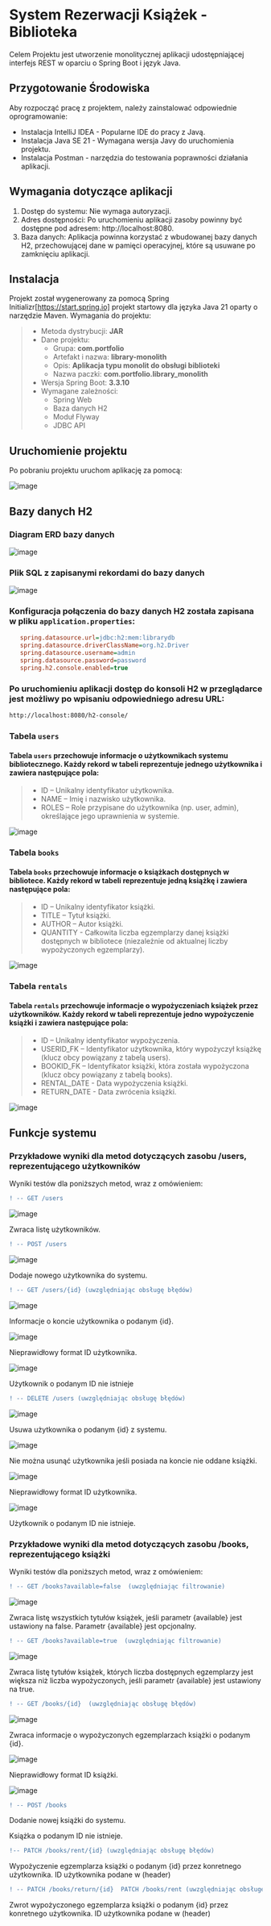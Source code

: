 # System Rezerwacji Książek - Biblioteka

Celem Projektu jest utworzenie monolitycznej aplikacji udostępniającej interfejs REST w oparciu o Spring Boot i język Java.

## Przygotowanie Środowiska
Aby rozpocząć pracę z projektem, należy zainstalować odpowiednie oprogramowanie:
- Instalacja IntelliJ IDEA - Popularne IDE do pracy z Javą.
- Instalacja Java SE 21 - Wymagana wersja Javy do uruchomienia projektu.
- Instalacja Postman - narzędzia do testowania poprawności działania aplikacji.

## Wymagania dotyczące aplikacji
1. Dostęp do systemu: Nie wymaga autoryzacji.
2. Adres dostępności: Po uruchomieniu aplikacji zasoby powinny być dostępne pod adresem: http://localhost:8080.
3. Baza danych: Aplikacja powinna korzystać z wbudowanej bazy danych H2, przechowującej dane w pamięci operacyjnej, które są usuwane po zamknięciu aplikacji.

## Instalacja
Projekt został wygenerowany za pomocą Spring Initializr[https://start.spring.io] projekt startowy dla języka Java 21 oparty o narzędzie Maven. Wymagania do projektu:
> * Metoda dystrybucji: **JAR**
> * Dane projektu:
>    * Grupa: **com.portfolio**
>    * Artefakt i nazwa: **library-monolith**
>    * Opis: **Aplikacja typu monolit do obsługi biblioteki**
>    * Nazwa paczki: **com.portfolio.library_monolith**
> * Wersja Spring Boot: **3.3.10**
> * Wymagane zależności:
>    * Spring Web
>    * Baza danych H2
>    * Moduł Flyway
>    * JDBC API

## Uruchomienie projektu 
Po pobraniu projektu uruchom aplikację za pomocą:

![image](https://github.com/user-attachments/assets/5e810cbf-e152-4c9c-b9f1-475eb513ce98)

## Bazy danych H2

### Diagram ERD bazy danych
![image](https://github.com/user-attachments/assets/c54c2297-46c3-4c5a-96c6-8b251d07d78f)

### Plik SQL z zapisanymi rekordami do bazy danych 
![image](https://github.com/user-attachments/assets/d5be4589-8f55-4e4f-a894-89dcc401f8aa)

### Konfiguracja połączenia do bazy danych H2 została zapisana w pliku `application.properties`:
```ini
   spring.datasource.url=jdbc:h2:mem:librarydb
   spring.datasource.driverClassName=org.h2.Driver
   spring.datasource.username=admin
   spring.datasource.password=password
   spring.h2.console.enabled=true
```
### Po uruchomieniu aplikacji dostęp do konsoli H2 w przeglądarce jest możliwy po wpisaniu odpowiedniego adresu URL:
```bash
http://localhost:8080/h2-console/
```
### Tabela `users`
#### Tabela `users` przechowuje informacje o użytkownikach systemu bibliotecznego. Każdy rekord w tabeli reprezentuje jednego użytkownika i zawiera następujące pola:
> * ID – Unikalny identyfikator użytkownika.
> * NAME – Imię i nazwisko użytkownika.
> * ROLES – Role przypisane do użytkownika (np. user, admin), określające jego uprawnienia w systemie.

![image](https://github.com/user-attachments/assets/0b82a8ab-fe1d-4d52-a21a-799eadf7732f)

### Tabela `books`
#### Tabela `books` przechowuje informacje o książkach dostępnych w bibliotece. Każdy rekord w tabeli reprezentuje jedną książkę i zawiera następujące pola:
> * ID – Unikalny identyfikator książki.
> * TITLE – Tytuł książki.
> * AUTHOR – Autor książki.
> * QUANTITY - Całkowita liczba egzemplarzy danej książki dostępnych w bibliotece (niezależnie od aktualnej liczby wypożyczonych egzemplarzy).

![image](https://github.com/user-attachments/assets/5885276f-124f-4a7a-acab-f8045a3df9cd)

### Tabela `rentals`
#### Tabela `rentals` przechowuje informacje o wypożyczeniach książek przez użytkowników. Każdy rekord w tabeli reprezentuje jedno wypożyczenie książki i zawiera następujące pola:
> * ID – Unikalny identyfikator wypożyczenia.
> * USERID_FK – Identyfikator użytkownika, który wypożyczył książkę (klucz obcy powiązany z tabelą users).
> * BOOKID_FK – Identyfikator książki, która została wypożyczona (klucz obcy powiązany z tabelą books).
> * RENTAL_DATE - Data wypożyczenia książki. 
> * RETURN_DATE - Data zwrócenia książki.

![image](https://github.com/user-attachments/assets/dc87e579-2855-4ae1-a84b-08ff8d4bcfae)

## Funkcje systemu
### Przykładowe wyniki dla metod dotyczących zasobu /users, reprezentującego użytkowników
Wyniki testów dla poniższych metod, wraz z omówieniem:
```diff
! -- GET /users
```
![image](https://github.com/user-attachments/assets/1d8ee3da-0e99-4a7e-b067-a0a81a96cd2b)

Zwraca listę użytkowników.

```diff
! -- POST /users
```
![image](https://github.com/user-attachments/assets/4e964f6c-dac3-4e75-9c72-8df9862a9ee3)

Dodaje nowego użytkownika do systemu.

```diff
! -- GET /users/{id} (uwzględniając obsługę błędów)
```
![image](https://github.com/user-attachments/assets/99b0f052-5e38-4d03-8de6-f13f697af636)

Informacje o koncie użytkownika o podanym {id}.

![image](https://github.com/user-attachments/assets/82d4b027-5dae-4e94-be9b-11f2ca1710c7)

Nieprawidłowy format ID użytkownika.

![image](https://github.com/user-attachments/assets/d6b28f79-c3e0-4cff-8d11-bf23dcc37f6b)

Użytkownik o podanym ID nie istnieje

```diff
! -- DELETE /users (uwzględniając obsługę błędów)
```
![image](https://github.com/user-attachments/assets/bdd2057e-f8e7-41d2-812f-ce645c7708b1)

Usuwa użytkownika o podanym {id} z systemu.

![image](https://github.com/user-attachments/assets/e177604b-ce5c-4c0c-898f-fe9f18ceb6c2)

Nie można usunąć użytkownika jeśli posiada na koncie nie oddane książki.

![image](https://github.com/user-attachments/assets/2ea8f4f4-8857-49fe-8d3a-f44623e02a4a)

Nieprawidłowy format ID użytkownika.

![image](https://github.com/user-attachments/assets/f65c7052-538f-453d-b76b-7fac8b82a8be)

Użytkownik o podanym ID nie istnieje.

### Przykładowe wyniki dla metod dotyczących zasobu /books, reprezentującego książki
Wyniki testów dla poniższych metod, wraz z omówieniem:
```diff
! -- GET /books?available=false  (uwzględniając filtrowanie)
```
![image](https://github.com/user-attachments/assets/f8b9650b-3f23-4d02-b3a2-9324e6d5de5e)

Zwraca listę wszystkich tytułów książek, jeśli parametr {available} jest ustawiony na false. Parametr {available} jest opcjonalny.

```diff
! -- GET /books?available=true  (uwzględniając filtrowanie)
```
![image](https://github.com/user-attachments/assets/da77ee26-c43f-43e5-812c-988cf0eca13a)

Zwraca listę tytułów książek, których liczba dostępnych egzemplarzy jest większa niż liczba wypożyczonych, jeśli parametr {available} jest ustawiony na true.

```diff
! -- GET /books/{id}  (uwzględniając obsługę błędów)
```
![image](https://github.com/user-attachments/assets/ca6dd3ed-2914-4ff0-bad0-5b9bcd578d32)

Zwraca informacje o wypożyczonych egzemplarzach książki o podanym {id}.

![image](https://github.com/user-attachments/assets/ab8a530b-a2db-47da-9fb5-94a8cb8c87bb)

Nieprawidłowy format ID książki.

![image](https://github.com/user-attachments/assets/41b264ac-6cf1-408a-826f-1de47b3b4b65)


```diff
! -- POST /books
```
Dodanie nowej książki do systemu.

Książka o podanym ID nie istnieje.

```diff
!-- PATCH /books/rent/{id} (uwzględniając obsługę błędów)
```

Wypożyczenie egzemplarza książki o podanym {id} przez konretnego użytkownika.
ID użytkownika podane w (header)

```diff
! -- PATCH /books/return/{id}  PATCH /books/rent (uwzględniając obsługę błędów)
```

Zwrot wypożyczonego egzemplarza książki o podanym {id} przez konretnego użytkownika.
ID użytkownika podane w (header)





